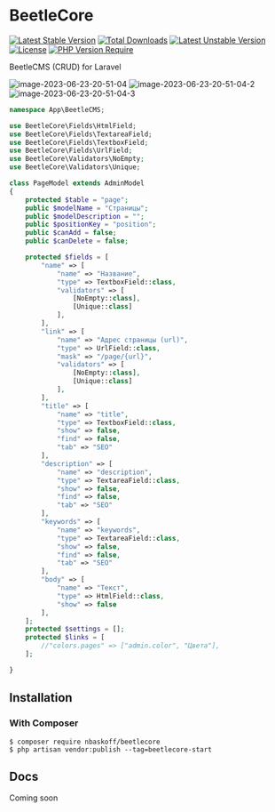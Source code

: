 # BeetleCore

[![Latest Stable Version](http://poser.pugx.org/nbaskoff/beetlecore/v)](https://packagist.org/packages/nbaskoff/beetlecore)
[![Total Downloads](http://poser.pugx.org/nbaskoff/beetlecore/downloads)](https://packagist.org/packages/nbaskoff/beetlecore)
[![Latest Unstable Version](http://poser.pugx.org/nbaskoff/beetlecore/v/unstable)](https://packagist.org/packages/nbaskoff/beetlecore)
[![License](http://poser.pugx.org/nbaskoff/beetlecore/license)](https://packagist.org/packages/nbaskoff/beetlecore)
[![PHP Version Require](http://poser.pugx.org/nbaskoff/beetlecore/require/php)](https://packagist.org/packages/nbaskoff/beetlecore)

BeetleCMS (CRUD) for Laravel

<img src="https://i.ibb.co/LC7wZWg/image-2023-06-23-20-51-04.png" alt="image-2023-06-23-20-51-04" border="0">

<img src="https://i.ibb.co/xXBkyPY/image-2023-06-23-20-51-04-2.png" alt="image-2023-06-23-20-51-04-2" border="0">

<img src="https://i.ibb.co/sFDWsjp/image-2023-06-23-20-51-04-3.png" alt="image-2023-06-23-20-51-04-3" border="0">

```php
namespace App\BeetleCMS;

use BeetleCore\Fields\HtmlField;
use BeetleCore\Fields\TextareaField;
use BeetleCore\Fields\TextboxField;
use BeetleCore\Fields\UrlField;
use BeetleCore\Validators\NoEmpty;
use BeetleCore\Validators\Unique;

class PageModel extends AdminModel
{
    protected $table = "page";
    public $modelName = "Страницы";
    public $modelDescription = "";
    public $positionKey = "position";
    public $canAdd = false;
    public $canDelete = false;

    protected $fields = [
        "name" => [
            "name" => "Название",
            "type" => TextboxField::class,
            "validators" => [
                [NoEmpty::class],
                [Unique::class]
            ],
        ],
        "link" => [
            "name" => "Адрес страницы (url)",
            "type" => UrlField::class,
            "mask" => "/page/{url}",
            "validators" => [
                [NoEmpty::class],
                [Unique::class]
            ],
        ],
        "title" => [
            "name" => "title",
            "type" => TextboxField::class,
            "show" => false,
            "find" => false,
            "tab" => "SEO"
        ],
        "description" => [
            "name" => "description",
            "type" => TextareaField::class,
            "show" => false,
            "find" => false,
            "tab" => "SEO"
        ],
        "keywords" => [
            "name" => "keywords",
            "type" => TextareaField::class,
            "show" => false,
            "find" => false,
            "tab" => "SEO"
        ],
        "body" => [
            "name" => "Текст",
            "type" => HtmlField::class,
            "show" => false
        ],
    ];
    protected $settings = [];
    protected $links = [
        //"colors.pages" => ["admin.color", "Цвета"],
    ];

}
```


## Installation

### With Composer

```
$ composer require nbaskoff/beetlecore
$ php artisan vendor:publish --tag=beetlecore-start        
```
## Docs

Сoming soon
